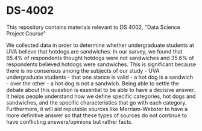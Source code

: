 # DS-4002
This repository contains materials relevant to DS 4002, "Data Science Project Course"

We collected data in order to determine whether undergraduate students at UVA believe that hotdogs are sandwiches.  In our survey, we found that 65.4% of respondents thought hotdogs were not sandwiches and 35.6% of respondents believed hotdogs were sandwiches. This is significant because there is no consensus among the subjects of our study - UVA undergraduate students - that one stance is valid - a hot dog is a sandwich - over the other - a hot dog is not a sandwich. Being able to settle the debate about this question is essential to be able to have a decisive answer. It helps people understand how we define specific categories, hot dogs and sandwiches, and the specific characteristics that go with each category. Furthermore, it will aid reputable sources like Merriam-Webster to have a more definitive answer so that these types of sources do not continue to have conflicting answers/opinions but rather facts. 
